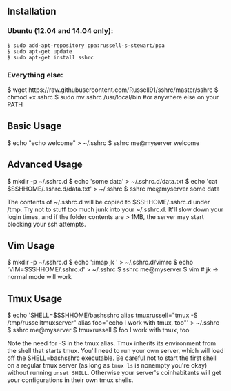 <h2>Installation</h2>

<h3>Ubuntu (12.04 and 14.04 only):</h3>
    
    $ sudo add-apt-repository ppa:russell-s-stewart/ppa
    $ sudo apt-get update
    $ sudo apt-get install sshrc


<h3>Everything else:</h3>
    $ wget https://raw.githubusercontent.com/Russell91/sshrc/master/sshrc
    $ chmod +x sshrc
    $ sudo mv sshrc /usr/local/bin #or anywhere else on your PATH


<h2>Basic Usage</h2>
    $ echo "echo welcome" > ~/.sshrc
    $ sshrc me@myserver
    welcome

<h2>Advanced Usage</h2>
    $ mkdir -p ~/.sshrc.d
    $ echo 'some data' > ~/.sshrc.d/data.txt
    $ echo 'cat $SSHHOME/.sshrc.d/data.txt' > ~/.sshrc
    $ sshrc me@myserver
    some data
    
The contents of ~/.sshrc.d will be copied to $SSHHOME/.sshrc.d under /tmp. Try not to stuff too much junk into your ~/.sshrc.d. It'll slow down your login times, and if the folder contents are > 1MB, the server may start blocking your ssh attempts.

<h2>Vim Usage</h2>
    $ mkdir -p ~/.sshrc.d
    $ echo ':imap <special> jk <Esc>' > ~/.sshrc.d/vimrc
    $ echo 'VIM=$SSHHOME/.sshrc.d' > ~/.sshrc
    $ sshrc me@myserver
    $ vim # jk -> normal mode will work

<h2>Tmux Usage</h2>
    $ echo 'SHELL=$SSHHOME/bashsshrc
      alias tmuxrussell="tmux -S /tmp/russelltmuxserver"
      alias foo="echo I work with tmux, too"' > ~/.sshrc
    $ sshrc me@myserver
    $ tmuxrussell
    $ foo
    I work with tmux, too
    
Note the need for -S in the tmux alias. Tmux inherits its environment from the shell that starts tmux. You'll need to run your own server, which will load off the SHELL=bashsshrc executable. Be careful not to start the first shell on a regular tmux server (as long as `tmux ls` is nonempty you're okay) without running `unset SHELL`. Otherwise your server's coinhabitants will get your configurations in their own tmux shells.
